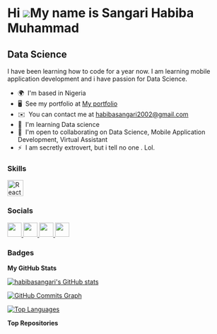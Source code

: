 Hi ![](https://user-images.githubusercontent.com/18350557/176309783-0785949b-9127-417c-8b55-ab5a4333674e.gif)My name is Sangari Habiba Muhammad
===============================================================================================================================================

Data Science
------------

I have been learning how to code for a year now. I am learning mobile application development and i have passion for Data Science.

* 🌍  I'm based in Nigeria
* 🖥️  See my portfolio at [My portfolio](http://github.com/habibasangari/ArewaDS-30days-of-Python)
* ✉️  You can contact me at [habibasangari2002@gmail.com](mailto:habibasangari2002@gmail.com)
* 🧠  I'm learning Data science
* 🤝  I'm open to collaborating on Data Science, Mobile Application Development, Virtual Assistant
* ⚡  I am secretly extrovert, but i tell no one . Lol.

### Skills


<p align="left">
<a href="https://reactjs.org/" target="_blank" rel="noreferrer"><img src="https://raw.githubusercontent.com/danielcranney/readme-generator/main/public/icons/skills/react-colored.svg" width="36" height="36" alt="React" /></a>
</p>


### Socials

<p align="left"> <a href="https://discord.com/users/habiba0412" target="_blank" rel="noreferrer"> <picture> <source media="(prefers-color-scheme: dark)" srcset="undefined" /> <source media="(prefers-color-scheme: light)" srcset="https://raw.githubusercontent.com/danielcranney/readme-generator/main/public/icons/socials/discord.svg" /> <img src="https://raw.githubusercontent.com/danielcranney/readme-generator/main/public/icons/socials/discord.svg" width="32" height="32" /> </picture> </a> <a href="https://www.facebook.com/Habiba Sangari" target="_blank" rel="noreferrer"> <picture> <source media="(prefers-color-scheme: dark)" srcset="https://raw.githubusercontent.com/danielcranney/readme-generator/main/public/icons/socials/facebook-dark.svg" /> <source media="(prefers-color-scheme: light)" srcset="https://raw.githubusercontent.com/danielcranney/readme-generator/main/public/icons/socials/facebook.svg" /> <img src="https://raw.githubusercontent.com/danielcranney/readme-generator/main/public/icons/socials/facebook.svg" width="32" height="32" /> </picture> </a> <a href="https://www.github.com/habibasangari" target="_blank" rel="noreferrer"> <picture> <source media="(prefers-color-scheme: dark)" srcset="https://raw.githubusercontent.com/danielcranney/readme-generator/main/public/icons/socials/github-dark.svg" /> <source media="(prefers-color-scheme: light)" srcset="https://raw.githubusercontent.com/danielcranney/readme-generator/main/public/icons/socials/github.svg" /> <img src="https://raw.githubusercontent.com/danielcranney/readme-generator/main/public/icons/socials/github.svg" width="32" height="32" /> </picture> </a> <a href="https://www.linkedin.com/in/Habiba Muhammad Sangari" target="_blank" rel="noreferrer"> <picture> <source media="(prefers-color-scheme: dark)" srcset="https://raw.githubusercontent.com/danielcranney/readme-generator/main/public/icons/socials/linkedin-dark.svg" /> <source media="(prefers-color-scheme: light)" srcset="https://raw.githubusercontent.com/danielcranney/readme-generator/main/public/icons/socials/linkedin.svg" /> <img src="https://raw.githubusercontent.com/danielcranney/readme-generator/main/public/icons/socials/linkedin.svg" width="32" height="32" /> </picture> </a></p>

### Badges

<b>My GitHub Stats</b>

<a href="http://www.github.com/habibasangari"><img src="https://github-readme-stats.vercel.app/api?username=habibasangari&show_icons=true&hide=&title_color=444e59&text_color=ffffff&icon_color=f97316&bg_color=581c87&hide_border=true&show_icons=true" alt="habibasangari's GitHub stats" /></a>

<a href="http://www.github.com/habibasangari"><img src="https://github-readme-activity-graph.cyclic.app/graph?username=habibasangari&bg_color=581c87&color=ffffff&line=f97316&point=ffffff&area_color=581c87&area=true&hide_border=true&custom_title=GitHub%20Commits%20Graph" alt="GitHub Commits Graph" /></a>

<a href="https://github.com/habibasangari" align="left"><img src="https://github-readme-stats.vercel.app/api/top-langs/?username=habibasangari&langs_count=10&title_color=444e59&text_color=ffffff&icon_color=f97316&bg_color=581c87&hide_border=true&locale=en&custom_title=Top%20%Languages" alt="Top Languages" /></a>

<b>Top Repositories</b>

<div width="100%" align="center"></div><br /><br /><br /><br /><br /><br /><br />

